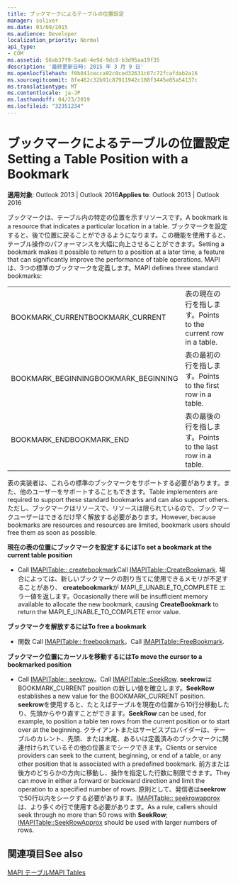 ```yaml
---
title: ブックマークによるテーブルの位置設定
manager: soliver
ms.date: 03/09/2015
ms.audience: Developer
localization_priority: Normal
api_type:
- COM
ms.assetid: 56ab37f9-5aa6-4e9d-9dc8-b3d95aa19f35
description: '最終更新日時: 2015 年 3 月 9 日'
ms.openlocfilehash: f0b041cecca92c0ced32631c67c72fcafdab2a16
ms.sourcegitcommit: 8fe462c32b91c87911942c188f3445e85a54137c
ms.translationtype: MT
ms.contentlocale: ja-JP
ms.lasthandoff: 04/23/2019
ms.locfileid: "32351234"
---
```

# <a name="setting-a-table-position-with-a-bookmark"></a><span data-ttu-id="a3f33-103">ブックマークによるテーブルの位置設定</span><span class="sxs-lookup"><span data-stu-id="a3f33-103">Setting a Table Position with a Bookmark</span></span>

  
  
<span data-ttu-id="a3f33-104">**適用対象**: Outlook 2013 | Outlook 2016</span><span class="sxs-lookup"><span data-stu-id="a3f33-104">**Applies to**: Outlook 2013 | Outlook 2016</span></span> 
  
<span data-ttu-id="a3f33-105">ブックマークは、テーブル内の特定の位置を示すリソースです。</span><span class="sxs-lookup"><span data-stu-id="a3f33-105">A bookmark is a resource that indicates a particular location in a table.</span></span> <span data-ttu-id="a3f33-106">ブックマークを設定すると、後で位置に戻ることができるようになります。この機能を使用すると、テーブル操作のパフォーマンスを大幅に向上させることができます。</span><span class="sxs-lookup"><span data-stu-id="a3f33-106">Setting a bookmark makes it possible to return to a position at a later time, a feature that can significantly improve the performance of table operations.</span></span> <span data-ttu-id="a3f33-107">MAPI は、3つの標準のブックマークを定義します。</span><span class="sxs-lookup"><span data-stu-id="a3f33-107">MAPI defines three standard bookmarks:</span></span> 
  
|||
|:-----|:-----|
|<span data-ttu-id="a3f33-108">BOOKMARK_CURRENT</span><span class="sxs-lookup"><span data-stu-id="a3f33-108">BOOKMARK_CURRENT</span></span>  <br/> |<span data-ttu-id="a3f33-109">表の現在の行を指します。</span><span class="sxs-lookup"><span data-stu-id="a3f33-109">Points to the current row in a table.</span></span>  <br/> |
|<span data-ttu-id="a3f33-110">BOOKMARK_BEGINNING</span><span class="sxs-lookup"><span data-stu-id="a3f33-110">BOOKMARK_BEGINNING</span></span>  <br/> |<span data-ttu-id="a3f33-111">表の最初の行を指します。</span><span class="sxs-lookup"><span data-stu-id="a3f33-111">Points to the first row in a table.</span></span>  <br/> |
|<span data-ttu-id="a3f33-112">BOOKMARK_END</span><span class="sxs-lookup"><span data-stu-id="a3f33-112">BOOKMARK_END</span></span>  <br/> |<span data-ttu-id="a3f33-113">表の最後の行を指します。</span><span class="sxs-lookup"><span data-stu-id="a3f33-113">Points to the last row in a table.</span></span>  <br/> |
   
<span data-ttu-id="a3f33-114">表の実装者は、これらの標準のブックマークをサポートする必要があります。また、他のユーザーをサポートすることもできます。</span><span class="sxs-lookup"><span data-stu-id="a3f33-114">Table implementers are required to support these standard bookmarks and can also support others.</span></span> <span data-ttu-id="a3f33-115">ただし、ブックマークはリソースで、リソースは限られているので、ブックマークユーザーはできるだけ早く解放する必要があります。</span><span class="sxs-lookup"><span data-stu-id="a3f33-115">However, because bookmarks are resources and resources are limited, bookmark users should free them as soon as possible.</span></span> 
  
 <span data-ttu-id="a3f33-116">**現在の表の位置にブックマークを設定するには**</span><span class="sxs-lookup"><span data-stu-id="a3f33-116">**To set a bookmark at the current table position**</span></span>
  
- <span data-ttu-id="a3f33-117">Call [IMAPITable:: createbookmark](imapitable-createbookmark.md)</span><span class="sxs-lookup"><span data-stu-id="a3f33-117">Call [IMAPITable::CreateBookmark](imapitable-createbookmark.md).</span></span> <span data-ttu-id="a3f33-118">場合によっては、新しいブックマークの割り当てに使用できるメモリが不足することがあり、 **createbookmark**が MAPI_E_UNABLE_TO_COMPLETE エラー値を返します。</span><span class="sxs-lookup"><span data-stu-id="a3f33-118">Occasionally there will be insufficient memory available to allocate the new bookmark, causing **CreateBookmark** to return the MAPI_E_UNABLE_TO_COMPLETE error value.</span></span> 
    
 <span data-ttu-id="a3f33-119">**ブックマークを解放するには**</span><span class="sxs-lookup"><span data-stu-id="a3f33-119">**To free a bookmark**</span></span>
  
- <span data-ttu-id="a3f33-120">関数 Call [IMAPITable:: freebookmark](imapitable-freebookmark.md)。</span><span class="sxs-lookup"><span data-stu-id="a3f33-120">Call [IMAPITable::FreeBookmark](imapitable-freebookmark.md).</span></span>
    
 <span data-ttu-id="a3f33-121">**ブックマーク位置にカーソルを移動するには**</span><span class="sxs-lookup"><span data-stu-id="a3f33-121">**To move the cursor to a bookmarked position**</span></span>
  
- <span data-ttu-id="a3f33-122">Call [IMAPITable:: seekrow](imapitable-seekrow.md)。</span><span class="sxs-lookup"><span data-stu-id="a3f33-122">Call [IMAPITable::SeekRow](imapitable-seekrow.md).</span></span> <span data-ttu-id="a3f33-123">**seekrow**は BOOKMARK_CURRENT position の新しい値を確立します。</span><span class="sxs-lookup"><span data-stu-id="a3f33-123">**SeekRow** establishes a new value for the BOOKMARK_CURRENT position.</span></span> <span data-ttu-id="a3f33-124">**seekrow**を使用すると、たとえばテーブルを現在の位置から10行分移動したり、先頭からやり直すことができます。</span><span class="sxs-lookup"><span data-stu-id="a3f33-124">**SeekRow** can be used, for example, to position a table ten rows from the current position or to start over at the beginning.</span></span> <span data-ttu-id="a3f33-125">クライアントまたはサービスプロバイダーは、テーブルのカレント、先頭、または末尾、あるいは定義済みのブックマークに関連付けられているその他の位置までシークできます。</span><span class="sxs-lookup"><span data-stu-id="a3f33-125">Clients or service providers can seek to the current, beginning, or end of a table, or any other position that is associated with a predefined bookmark.</span></span> <span data-ttu-id="a3f33-126">前方または後方のどちらかの方向に移動し、操作を指定した行数に制限できます。</span><span class="sxs-lookup"><span data-stu-id="a3f33-126">They can move in either a forward or backward direction and limit the operation to a specified number of rows.</span></span> <span data-ttu-id="a3f33-127">原則として、発信者は**seekrow**で50行以内をシークする必要があります。[IMAPITable:: seekrowapprox](imapitable-seekrowapprox.md)は、より多くの行で使用する必要があります。</span><span class="sxs-lookup"><span data-stu-id="a3f33-127">As a rule, callers should seek through no more than 50 rows with **SeekRow**; [IMAPITable::SeekRowApprox](imapitable-seekrowapprox.md) should be used with larger numbers of rows.</span></span> 
    
## <a name="see-also"></a><span data-ttu-id="a3f33-128">関連項目</span><span class="sxs-lookup"><span data-stu-id="a3f33-128">See also</span></span>



[<span data-ttu-id="a3f33-129">MAPI テーブル</span><span class="sxs-lookup"><span data-stu-id="a3f33-129">MAPI Tables</span></span>](mapi-tables.md)

